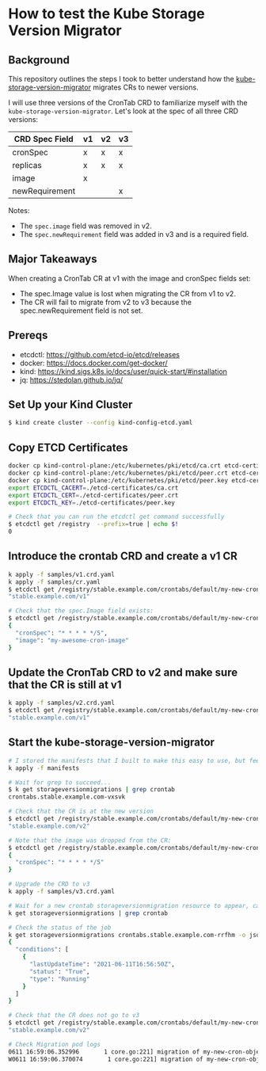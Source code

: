 # How to test the Kube Storage Version Migrator

## Background

This repository outlines the steps I took to better understand how the [kube-storage-version-migrator](https://github.com/kubernetes-sigs/kube-storage-version-migrator) migrates CRs to newer versions.

I will use three versions of the CronTab CRD to familiarize myself with the `kube-storage-version-migrator`. Let's look at the spec of all three CRD versions:


| CRD Spec Field | v1 | v2 | v3 |
|----------------|----|----|----|
| cronSpec       | x  | x  | x  |
| replicas       | x  | x  | x  |
| image          | x  |    |    | <-- Notice the image field was removed in v2.
| newRequirement |    |    | x  | <-- Notice the newRequirement field was added in v3.

Notes:
- The `spec.image` field was removed in v2.
- The `spec.newRequirement` field was added in v3 and is a required field.

## Major Takeaways

When creating a CronTab CR at v1 with the image and cronSpec fields set:

- The spec.Image value is lost when migrating the CR from v1 to v2.
- The CR will fail to migrate from v2 to v3 because the spec.newRequirement field is not set.

## Prereqs

- etcdctl: https://github.com/etcd-io/etcd/releases
- docker: https://docs.docker.com/get-docker/
- kind: https://kind.sigs.k8s.io/docs/user/quick-start/#installation
- jq: https://stedolan.github.io/jq/

## Set Up your Kind Cluster

```bash
$ kind create cluster --config kind-config-etcd.yaml 
```

## Copy ETCD Certificates

```bash
docker cp kind-control-plane:/etc/kubernetes/pki/etcd/ca.crt etcd-certificates/ca.crt
docker cp kind-control-plane:/etc/kubernetes/pki/etcd/peer.crt etcd-certificates/peer.crt
docker cp kind-control-plane:/etc/kubernetes/pki/etcd/peer.key etcd-certificates/peer.key
export ETCDCTL_CACERT=./etcd-certificates/ca.crt 
export ETCDCTL_CERT=./etcd-certificates/peer.crt 
export ETCDCTL_KEY=./etcd-certificates/peer.key

# Check that you can run the etcdctl get command successfully
$ etcdctl get /registry  --prefix=true | echo $!
0
```

## Introduce the crontab CRD and create a v1 CR

```bash
k apply -f samples/v1.crd.yaml
k apply -f samples/cr.yaml
$ etcdctl get /registry/stable.example.com/crontabs/default/my-new-cron-object | sed 1d | jq .apiVersion
"stable.example.com/v1"

# Check that the spec.Image field exists:
$ etcdctl get /registry/stable.example.com/crontabs/default/my-new-cron-object | sed 1d | jq .spec
{
  "cronSpec": "* * * * */5",
  "image": "my-awesome-cron-image"
}
```
## Update the CronTab CRD to v2 and make sure that the CR is still at v1

```bash
k apply -f samples/v2.crd.yaml
$ etcdctl get /registry/stable.example.com/crontabs/default/my-new-cron-object | sed 1d | jq .apiVersion
"stable.example.com/v1"
```

## Start the kube-storage-version-migrator

```bash
# I stored the manifests that I built to make this easy to use, but feel free to build/deploy the kube-storage-version-migrator on your own
k apply -f manifests

# Wait for grep to succeed...
$ k get storageversionmigrations | grep crontab
crontabs.stable.example.com-vxsvk

# Check that the CR is at the new version
$ etcdctl get /registry/stable.example.com/crontabs/default/my-new-cron-object | sed 1d | jq .apiVersion
"stable.example.com/v2"

# Note that the image was dropped from the CR:
$ etcdctl get /registry/stable.example.com/crontabs/default/my-new-cron-object | sed 1d | jq .spec
{
  "cronSpec": "* * * * */5"
}

# Upgrade the CRD to v3
k apply -f samples/v3.crd.yaml

# Wait for a new crontab storageversionmigration resource to appear, can be spec up by deleting the trigger pod in the kube-system namespace
k get storageversionmigrations | grep crontab

# Check the status of the job
k get storageversionmigrations crontabs.stable.example.com-rrfhm -o json | jq .status
{
  "conditions": [
    {
      "lastUpdateTime": "2021-06-11T16:56:50Z",
      "status": "True",
      "type": "Running"
    }
  ]
}

# Check that the CR does not go to v3
$ etcdctl get /registry/stable.example.com/crontabs/default/my-new-cron-object | sed 1d | jq .apiVersion
"stable.example.com/v2"

# Check Migration pod logs
0611 16:59:06.352996       1 core.go:221] migration of my-new-cron-object, in the default namespace, will be retried: CronTab.stable.example.com "my-new-cron-object" is invalid: spec.newRequirement: Required value
W0611 16:59:06.370074       1 core.go:221] migration of my-new-cron-object, in the default namespace, will be retried: CronTab.stable.example.com "my-new-cron-object" is invalid: spec.newRequirement: Required value
```

